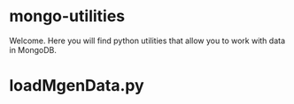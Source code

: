 # mongo-utilities

Welcome. Here you will find python utilities that allow you to work with data in MongoDB.

<h1>loadMgenData.py</h1>

